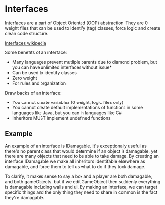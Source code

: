 # Interfaces

Interfaces are a part of Object Oriented (OOP) abstraction. They are 0 weight files that can be used to identify (tag) classes, force logic and create clean code structure. 

[Interfaces wikipedia](https://en.wikipedia.org/wiki/Interface_(object-oriented_programming))

Some benefits of an interface:
* Many languages prevent mutliple parents due to diamond problem, but you can have unlimited interfaces without issue*
* Can be used to identify classes
* Zero weight
* For rules and organization

Draw backs of an interface:
* You cannot create variables (0 weight, logic files only)
* You cannot create default implementations of functions in some languages like Java, but you can in languages like C#
* Inheritors MUST implement undefined functions

## Example
An example of an interface is IDamagable. It's exceptionally useful as there's no parent class that would determine if an object is damagable, yet there are many objects that need to be able to take damage. 
By creating an interface IDamagable we make all inheritors identifable elsewhere as damagable, and force them to tell us what to do if they took damage.


To clarify, it makes sense to say a box and a player are both damagable, and both gameObjects. but if we edit GameObject then suddenly everything is damagable including walls and ui. By making an interface, we can target specific things and the only thing they need to share in common is the fact they're damagable.